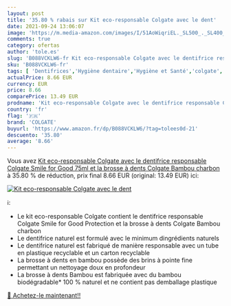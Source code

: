 ```yaml
---
layout: post
title: '35.80 % rabais sur Kit eco-responsable Colgate avec le dent'
date: 2021-09-24 13:06:07
image: 'https://m.media-amazon.com/images/I/51AoWiqriEL._SL500_._SL400_.jpg'
comments: true
category: ofertas
author: 'tole.es'
slug: 'B088VCKLW6-fr Kit eco-responsable Colgate avec le dentifrice responsable...'
sku: 'B088VCKLW6-fr'
tags: [ 'Dentifrices','Hygiène dentaire','Hygiène et Santé','colgate', ]
actualPrice: 8.66 EUR
currency: EUR
price: 8.66
comparePrice: 13.49 EUR
prodname: 'Kit eco-responsable Colgate avec le dentifrice responsable Colgate Smile for Good 75ml et la brosse à dents Colgate Bambou charbon'
country: 'fr'
flag: '🇫🇷'
brand: 'COLGATE'
buyurl: 'https://www.amazon.fr/dp/B088VCKLW6/?tag=tolees0d-21'
descuento: '35.80'
average: '8.66'
---
```


Vous avez [Kit eco-responsable Colgate avec le dentifrice responsable Colgate Smile for Good 75ml et la brosse à dents Colgate Bambou charbon](https://www.amazon.fr/dp/B088VCKLW6/?tag=tolees0d-21)  à  35.80 % de réduction, prix final  8.66 EUR (original: 13.49 EUR) ici:

[![Kit eco-responsable Colgate avec le dent](https://m.media-amazon.com/images/I/51AoWiqriEL._SL500_._SL400_.jpg)](https://www.amazon.fr/dp/B088VCKLW6/?tag=tolees0d-21)

ℹ️:

- Le kit eco-responsable Colgate contient le dentifrice responsable Colgate Smile for Good Protection et la brosse à dents Colgate Bambou charbon
- Le dentifrice naturel est formulé avec le minimum dingrédients naturels
- Le dentifrice naturel est fabriqué de manière responsable avec un tube en plastique recyclable et un carton recyclable
- La brosse à dents en bambou possède des brins à pointe fine permettant un nettoyage doux en profondeur
- La brosse à dents Bambou est fabriquée avec du bambou biodégradable* 100 % naturel et ne contient pas demballage plastique

[🛒 Achetez-le maintenant!!](https://www.amazon.fr/dp/B088VCKLW6/?tag=tolees0d-21)
